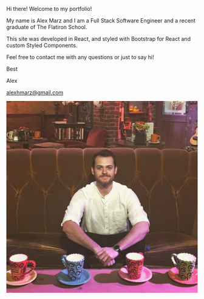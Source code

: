 Hi there! Welcome to my portfolio! 

My name is Alex Marz and I am a Full Stack Software Engineer and a recent graduate of The Flatiron School.

This site was developed in React, and styled with Bootstrap for React and custom Styled Components.

Feel free to contact me with any questions or just to say hi!

Best 

Alex

alexhmarz@gmail.com

![Alex Headshot](src/Headshot.jpeg)